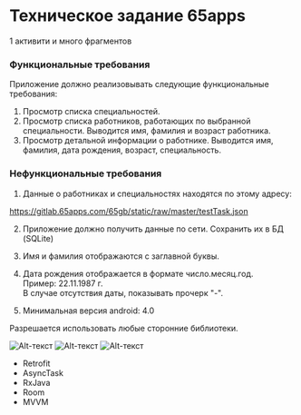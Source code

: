 # Техническое задание 65apps

1 активити и много фрагментов

### Функциональные требования

Приложение должно реализовывать следующие функциональные требования:

1. Просмотр списка специальностей.
2. Просмотр списка работников, работающих по выбранной специальности.
Выводится имя, фамилия и возраст работника.
3. Просмотр детальной информации о работнике.
Выводится имя, фамилия, дата рождения, возраст, специальность.

### Нефункциональные требования
1. Данные о работниках и специальностях находятся по этому адресу:

https://gitlab.65apps.com/65gb/static/raw/master/testTask.json

2. Приложение должно получить данные по сети. Сохранить их в БД (SQLite)

3. Имя и фамилия отображаются с заглавной буквы.

4. Дата рождения отображается в формате число.месяц.год. <br> Пример: 22.11.1987 г. <br> В случае отсутствия даты, показывать прочерк "-".

5. Минимальная версия android: 4.0

Разрешается использовать любые сторонние библиотеки.

![Alt-текст](https://sun9-27.userapi.com/7AseVpKS5ghpjcJf0Jq3juomRe2OT-vre5WW1g/r6Bm_uslAGo.jpg "Дисплей 1")
![Alt-текст](https://sun9-73.userapi.com/GlzsGw_T0E3YuygCPEf8f2vArlwt-yrU7Te1BQ/bMEGtq1mirY.jpg "Дисплей 2")
![Alt-текст](https://sun9-69.userapi.com/CVS3NVtzUivTCJ20MKr9AsVQpycEIujUZc2SiA/AvaD_UolTrg.jpg "Дисплей 3")

- Retrofit
- AsyncTask
- RxJava
- Room
- MVVM
